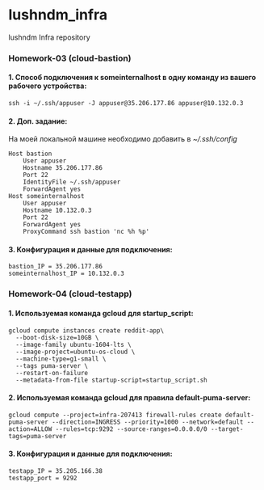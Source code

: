 # lushndm_infra
lushndm Infra repository
### Homework-03 (cloud-bastion)
#### 1. Cпособ подключения к someinternalhost в одну команду из вашего рабочего устройства:
```
ssh -i ~/.ssh/appuser -J appuser@35.206.177.86 appuser@10.132.0.3
```
#### 2. Доп. задание:
На моей локальной машине необходимо добавить в _~/.ssh/config_
```
Host bastion
    User appuser
    Hostname 35.206.177.86
    Port 22
    IdentityFile ~/.ssh/appuser
    ForwardAgent yes
Host someinternalhost
    User appuser
    Hostname 10.132.0.3
    Port 22
    ForwardAgent yes
    ProxyCommand ssh bastion 'nc %h %p'
```
#### 3. Конфигурация и данные для подключения:
```
bastion_IP = 35.206.177.86
someinternalhost_IP = 10.132.0.3
```

### Homework-04 (cloud-testapp)
#### 1. Используемая команда gcloud для startup_script:
```
gcloud compute instances create reddit-app\
  --boot-disk-size=10GB \
  --image-family ubuntu-1604-lts \
  --image-project=ubuntu-os-cloud \
  --machine-type=g1-small \
  --tags puma-server \
  --restart-on-failure
  --metadata-from-file startup-script=startup_script.sh
```
#### 2. Используемая команда gcloud для правила default-puma-server:
```
gcloud compute --project=infra-207413 firewall-rules create default-puma-server --direction=INGRESS --priority=1000 --network=default --action=ALLOW --rules=tcp:9292 --source-ranges=0.0.0.0/0 --target-tags=puma-server
```
#### 3. Конфигурация и данные для подключения:
```
testapp_IP = 35.205.166.38
testapp_port = 9292
```
